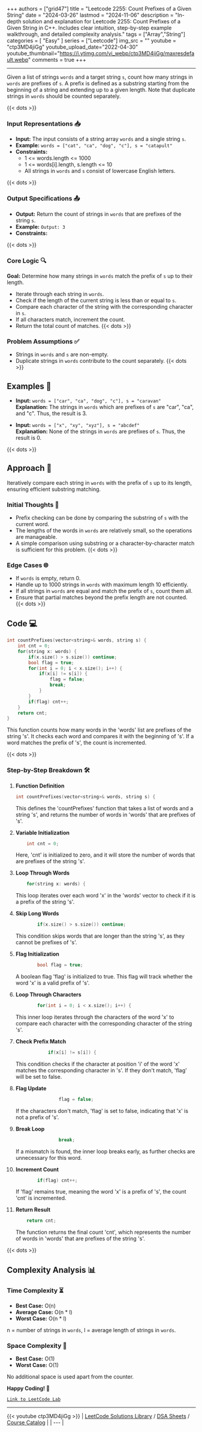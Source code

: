 
+++
authors = ["grid47"]
title = "Leetcode 2255: Count Prefixes of a Given String"
date = "2024-03-26"
lastmod = "2024-11-06"
description = "In-depth solution and explanation for Leetcode 2255: Count Prefixes of a Given String in C++. Includes clear intuition, step-by-step example walkthrough, and detailed complexity analysis."
tags = ["Array","String"]
categories = [
    "Easy"
]
series = ["Leetcode"]
img_src = ""
youtube = "ctp3MD4jiGg"
youtube_upload_date="2022-04-30"
youtube_thumbnail="https://i.ytimg.com/vi_webp/ctp3MD4jiGg/maxresdefault.webp"
comments = true
+++



---
Given a list of strings `words` and a target string `s`, count how many strings in `words` are prefixes of `s`. A prefix is defined as a substring starting from the beginning of a string and extending up to a given length. Note that duplicate strings in `words` should be counted separately.
<!--more-->
{{< dots >}}
### Input Representations 📥
- **Input:** The input consists of a string array `words` and a single string `s`.
- **Example:** `words = ["cat", "ca", "dog", "c"], s = "catapult"`
- **Constraints:**
	- 1 <= words.length <= 1000
	- 1 <= words[i].length, s.length <= 10
	- All strings in `words` and `s` consist of lowercase English letters.

{{< dots >}}
### Output Specifications 📤
- **Output:** Return the count of strings in `words` that are prefixes of the string `s`.
- **Example:** `Output: 3`
- **Constraints:**

{{< dots >}}
### Core Logic 🔍
**Goal:** Determine how many strings in `words` match the prefix of `s` up to their length.

- Iterate through each string in `words`.
- Check if the length of the current string is less than or equal to `s`.
- Compare each character of the string with the corresponding character in `s`.
- If all characters match, increment the count.
- Return the total count of matches.
{{< dots >}}
### Problem Assumptions ✅
- Strings in `words` and `s` are non-empty.
- Duplicate strings in `words` contribute to the count separately.
{{< dots >}}
## Examples 🧩
- **Input:** `words = ["car", "ca", "dog", "c"], s = "caravan"`  \
  **Explanation:** The strings in `words` which are prefixes of `s` are "car", "ca", and "c". Thus, the result is 3.

- **Input:** `words = ["x", "xy", "xyz"], s = "abcdef"`  \
  **Explanation:** None of the strings in `words` are prefixes of `s`. Thus, the result is 0.

{{< dots >}}
## Approach 🚀
Iteratively compare each string in `words` with the prefix of `s` up to its length, ensuring efficient substring matching.

### Initial Thoughts 💭
- Prefix checking can be done by comparing the substring of `s` with the current word.
- The lengths of the words in `words` are relatively small, so the operations are manageable.
- A simple comparison using substring or a character-by-character match is sufficient for this problem.
{{< dots >}}
### Edge Cases 🌐
- If `words` is empty, return 0.
- Handle up to 1000 strings in `words` with maximum length 10 efficiently.
- If all strings in `words` are equal and match the prefix of `s`, count them all.
- Ensure that partial matches beyond the prefix length are not counted.
{{< dots >}}
## Code 💻
```cpp
int countPrefixes(vector<string>& words, string s) {
    int cnt = 0;
    for(string x: words) {
        if(x.size() > s.size()) continue;
        bool flag = true;
        for(int i = 0; i < x.size(); i++) {
            if(x[i] != s[i]) {
                flag = false;
                break;
            }
        }
        if(flag) cnt++;
    }
    return cnt;
}
```

This function counts how many words in the 'words' list are prefixes of the string 's'. It checks each word and compares it with the beginning of 's'. If a word matches the prefix of 's', the count is incremented.

{{< dots >}}
### Step-by-Step Breakdown 🛠️
1. **Function Definition**
	```cpp
	int countPrefixes(vector<string>& words, string s) {
	```
	This defines the 'countPrefixes' function that takes a list of words and a string 's', and returns the number of words in 'words' that are prefixes of 's'.

2. **Variable Initialization**
	```cpp
	    int cnt = 0;
	```
	Here, 'cnt' is initialized to zero, and it will store the number of words that are prefixes of the string 's'.

3. **Loop Through Words**
	```cpp
	    for(string x: words) {
	```
	This loop iterates over each word 'x' in the 'words' vector to check if it is a prefix of the string 's'.

4. **Skip Long Words**
	```cpp
	        if(x.size() > s.size()) continue;
	```
	This condition skips words that are longer than the string 's', as they cannot be prefixes of 's'.

5. **Flag Initialization**
	```cpp
	        bool flag = true;
	```
	A boolean flag 'flag' is initialized to true. This flag will track whether the word 'x' is a valid prefix of 's'.

6. **Loop Through Characters**
	```cpp
	        for(int i = 0; i < x.size(); i++) {
	```
	This inner loop iterates through the characters of the word 'x' to compare each character with the corresponding character of the string 's'.

7. **Check Prefix Match**
	```cpp
	            if(x[i] != s[i]) {
	```
	This condition checks if the character at position 'i' of the word 'x' matches the corresponding character in 's'. If they don't match, 'flag' will be set to false.

8. **Flag Update**
	```cpp
	                flag = false;
	```
	If the characters don't match, 'flag' is set to false, indicating that 'x' is not a prefix of 's'.

9. **Break Loop**
	```cpp
	                break;
	```
	If a mismatch is found, the inner loop breaks early, as further checks are unnecessary for this word.

10. **Increment Count**
	```cpp
	        if(flag) cnt++;
	```
	If 'flag' remains true, meaning the word 'x' is a prefix of 's', the count 'cnt' is incremented.

11. **Return Result**
	```cpp
	    return cnt;
	```
	The function returns the final count 'cnt', which represents the number of words in 'words' that are prefixes of the string 's'.

{{< dots >}}
## Complexity Analysis 📊
### Time Complexity ⏳
- **Best Case:** O(n)
- **Average Case:** O(n * l)
- **Worst Case:** O(n * l)

n = number of strings in `words`, l = average length of strings in `words`.

### Space Complexity 💾
- **Best Case:** O(1)
- **Worst Case:** O(1)

No additional space is used apart from the counter.

**Happy Coding! 🎉**


[`Link to LeetCode Lab`](https://leetcode.com/problems/count-prefixes-of-a-given-string/description/)

---
{{< youtube ctp3MD4jiGg >}}
| [LeetCode Solutions Library](https://grid47.xyz/leetcode/) / [DSA Sheets](https://grid47.xyz/sheets/) / [Course Catalog](https://grid47.xyz/courses/) |
| --- |
